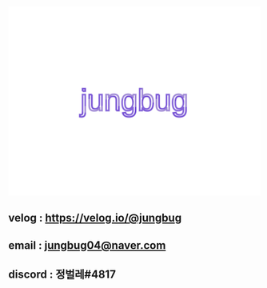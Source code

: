 <div align="center">
  <a href="https://jungbug.netlify.app/">
    <img src="https://raw.githubusercontent.com/jungbug/jungbug-svg/master/jungbug/jungbug.svg">
  </a>
  
</div>

## velog : https://velog.io/@jungbug
## email : jungbug04@naver.com
## discord : 정벌레#4817
